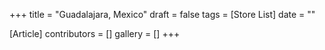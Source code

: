 +++
title = "Guadalajara, Mexico"
draft = false
tags = [Store List]
date = ""

[Article]
contributors = []
gallery = []
+++